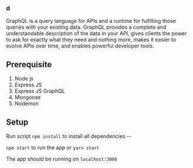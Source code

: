 ### d

GraphQL is a query language for APIs and a runtime for fulfilling those queries with your existing data. GraphQL provides a complete and understandable description of the data in your API, gives clients the power to ask for exactly what they need and nothing more, makes it easier to evolve APIs over time, and enables powerful developer tools.


## Prerequisite
1. Node js
2. Express JS
3. Express JS GraphQL
4. Mongoose
5. Nodemon

## Setup
Run script
`npm install` to install all dependencies --

`npm start` to run the app or `yarn start` 

The app should be running on `localhost:3000`


